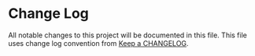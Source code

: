 # Change Log
All notable changes to this project will be documented in this file.
This file uses change log convention from [Keep a CHANGELOG](http://keepachangelog.com).

[unreleased]: https://github.com/luismayta/landslide-theme/compare/0.0.1...HEAD
[0.0.1]: https://github.com/luismayta/landslide-theme/compare/0.0.0...0.0.1

[CHANGELOG.md]: CHANGELOG.md
[CONTRIBUTING.md]: CONTRIBUTING.md
[LICENCE]: LICENCE.md
[README.md]: README.md
